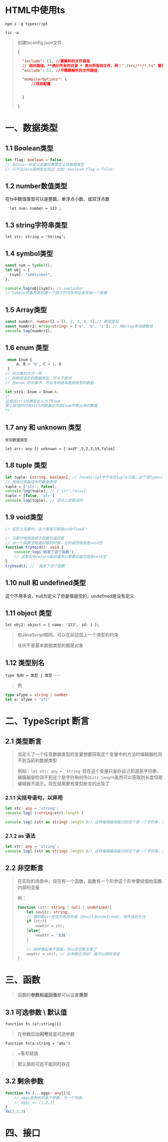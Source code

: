 # HTML中使用ts

`npm i -g typescript`

`tsc -w`

> 创建tsconfig.json文件
>
> ```json
> {
> 
> 	"include": [], //要解析的文件路径
> 	// 相对路径。**表示所有的目录 * 表示所有的文件，例："./src/**/*.ts" 意思就是src下的所有目录下的所有的ts文件
> 	"exclude": [], //不需要解析的文件路径
> 
> 	"eompilerOptions": {
> 		//项目配置
> 
> 
> 	}
> 
> }
> ```
>
> 

# 一、数据类型

## 1.1 Boolean类型

```typescript
let flag: boolean = false;
// 和Java一样定义变量时需要定义该数据类型
// 只不过Java是类型在前边 比如：boolean flag = false;
```



## 1.2 number数值类型

在ts中数值类型可以是整数、单浮点小数、或双浮点数

`  let num: number = 123 ;`



## 1.3 string字符串类型

`let str: string = 'String';`



## 1.4 symbol类型

```typescript
const sym = Symbol();
let obj = {
  [sym]: "semlinker",
};

console.log(obj[sym]); // semlinker
// Symble对象用来创建一个独立的内存地址来存储一个数据
```



## 1.5 Array类型

```typescript
const numArr: number[] = [1, 2, 3, 4, 5];// 数组类型
const numArr2: Array<string> = ['a', 'b', 'c']; // 用Array来创建数组
console.log(numArr2);
```



## 1.6 enum 类型

```typescript
 enum Enum {
     A, B = 'b', C = 1, D
 }
// 和对象的方式一样
// 如果是混合的数据类型，开头不能动
// 在enum 的对象中，可以多种基本数据类型的数据

let str1: Enum = Enum.A;
/*
这里将str1的类型定义为了Enum
那么赋值的时候str1的数据必须是Enum中取出来的数据
*/
```



## 1.7 any 和 unknown 类型

`任何数据类型`

`let arr: any || unknown = ['asdf',5,2,3,19,false]`



## 1.8 tuple 类型

```typescript
let tuple: [string, boolean]; // JavaScript中不存在tuple元组，这个是typescript专属的。
// 用来约束数组中的数据类型
tuple = ['str', false];
console.log(tuple); // ['str',false]
tuple = [false, 'str']
console.log(tuple); // 语法上是错误的
```



## 1.9 void类型

```typescript
// 在定义变量时，这个类型只能是undefined！

// 只要作用就是用于函数的返回值
// 当一个函数没有返回值的时候，它的返回值就是void空
function tryVoid(): void {
    console.log('触发了这个函数');
    // 这里没有return返回值所以需要的返回值是void空
}
tryVoid(); // '触发了这个函数'
```



## 1.10 null 和 undefined类型

这个不用多说，null为定义了但是值是空的，undefined是没有定义



## 1.11 object 类型

`let obj2: object = { name: '123', id: 1 };`

> 和JavaScript相同，可以在前边加上一个类型的约束
>
> 任何不是基本数据类型的都是对象



## 1.12 类型别名

`type 名称 = 类型 | 类型 ···`

> 例

```typescript
type aType = string | number
let a: aType = 'str'
```





# 二、TypeScript 断言

## 2.1 类型断言

> 当定义了一个任意数据类型的变量想要获取这个变量中的方法时编辑器检测不到当前的数据类型
>
> 例如：`let str: any = 'string'`现在这个变量只是你自己知道是字符串，编辑器是检测不到这个是字符串的所以`str.length`虽然可以获取到长度但是编辑器不提示。现在就需要有类型断言的出现了



### 2.1.1 尖括号语句，以弃用

```typescript
let str: any = 'string';
console.log( (<string>str).length )

console.log( (str as string).length )// 这样编辑器就能识别这个是一个字符串，也就提示代码了
```



### 2.1.2 as 语法

```typescript
let str: any = 'string';
console.log( (str as string).length )// 这样编辑器就能识别这个是一个字符串，也就提示代码了
```



## 2.2  非空断言

> 在实际的场景中，现在有一个函数，函数有一个形参这个形参要赋值给函数内部的变量
>
> 例：
>
> ```typescript
> function (str: string | null | undefined){
>     let newStr: string;
>     // 要判断str是否为有效的值（非null非undefined）。用传统的方式
>     if (str){
>         newStr = str;
>     }else{
>         newStr = '无效'
>     }
>     
>     // 这种看起来不高级，所以非空断言来了
>     newStr = str!; // 在参数后添加! 就可以排除错误
> }
> ```



# 三、函数

> 函数的**参数和返回值**都可以设置**类型**

## 3.1 可选参数 \ 默认值

`function fn (a?:string){}`

> 在参数后加**问号**就是可选参数



`function fn(a:string = 'abc')`

> =等号赋值



> 默认值和可选不能同时存在



## 3.2 剩余参数

```typescript
function fn (...aggs: any[]){
    // aggs是剩余的多个参数，为一个列表
    // aggs => [1,2,3]
}
fn(1,2,3)
```

  

# 四、接口

